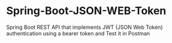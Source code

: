# Spring-Boot-JSON-WEB-Token
Spring Boot REST API that implements JWT (JSON Web Token) authentication using a bearer token and Test it in Postman
